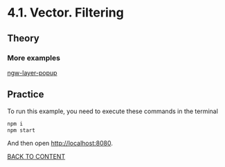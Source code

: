 # 4.1. Vector. Filtering

## Theory

### More examples

[ngw-layer-popup](https://code.nextgis.com/demo-examples-vector-filtering)


## Practice

To run this example, you need to execute these commands in the terminal

```bash
npm i
npm start
```

And then open [http://localhost:8080](http://localhost:8080).

[BACK TO CONTENT](../../README.md)
